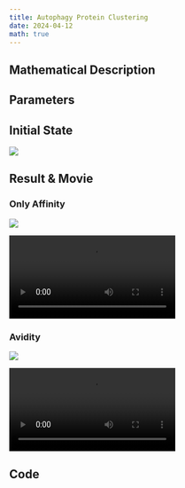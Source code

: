 ```yaml
---
title: Autophagy Protein Clustering
date: 2024-04-12
math: true
---
```


<!-- TODO -->

## Mathematical Description

## Parameters

## Initial State

![](/showcase/autophagy-protein-clustering/only-affinity/snapshot_00000000.png)

## Result & Movie

### Only Affinity

![](/showcase/autophagy-protein-clustering/only-affinity/snapshot_00040000.png)

<video controls>
    <source src="/showcase/autophagy-protein-clustering/only-affinity/snapshot_movie.mp4">
</video>

### Avidity

![](/showcase/autophagy-protein-clustering/with-avidity/snapshot_00040000.png)

<video controls>
    <source src="/showcase/autophagy-protein-clustering/with-avidity/snapshot_movie.mp4">
</video>

## Code

